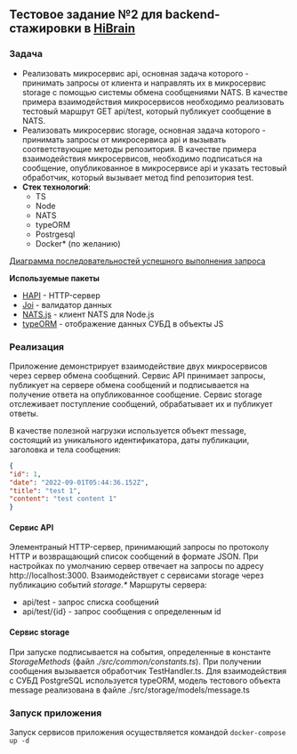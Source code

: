 ## Тестовое задание №2 для backend-стажировки в [HiBrain](https://hibrain.ru/)

### Задача

- Реализовать микросервис api, основная задача которого - принимать запросы от клиента и направлять их в микросервис storage с помощью системы обмена сообщениями NATS. В качестве примера взаимодействия микросервисов необходимо реализовать тестовый маршрут GET api/test, который публикует сообщение в NATS.
- Реализовать микросервис storage, основная задача которого - принимать запросы от микросервиса api и вызывать соответствующие методы репозитория. В качестве примера взаимодействия микросервисов, необходимо подписаться на сообщение, опубликованное в микросервисе api и указать тестовый обработчик, который вызывает метод find репозитория test.
- **Стек технологий**:
  - TS
  - Node
  - NATS
  - typeORM
  - Postrgesql
  - Docker* (по желанию)

[Диаграмма последовательностей успешного выполнения запроса](https://drive.google.com/file/d/1Ggy8sdk-1VxbTbEXdxTiwyvean1zzt6z/view)

**Используемые пакеты**

- [HAPI](https://hapi.dev/) - HTTP-сервер
- [Joi](https://joi.dev/) - валидатор данных
- [NATS.js](https://github.com/nats-io/nats.js) - клиент NATS для Node.js
- [typeORM](https://typeorm.io/) - отображение данных СУБД в объекты JS

### Реализация

Приложение демонстрирует взаимодействие двух микросервисов через сервер обмена сообщений. Сервис API принимает запросы, публикует на сервере обмена сообщений и подписывается на получение ответа на опубликованное сообщение. Сервис storage отслеживает поступление сообщений, обрабатывает их и публикует ответы.

В качестве полезной нагрузки используется объект message, состоящий из уникального идентификатора, даты публикации, заголовка и тела сообщения:
```JSON
{
"id": 1,
"date": "2022-09-01T05:44:36.152Z",
"title": "test 1",
"content": "test content 1"
}
```

#### Сервис API

Элементраный HTTP-сервер, принимающий запросы по протоколу HTTP и возвращающий список сообщений в формате JSON. При настройках по умолчанию сервер отвечает на запросы по адресу http://localhost:3000. Взаимодействует с сервисами storage через публикацию событий *storage.\**
Маршруты сервера:
- api/test - запрос списка сообщений
- api/test/{id} - запрос сообщения с определенным id

#### Сервис storage

При запуске подписывается на события, определенные в константе *StorageMethods* (файл *./src/common/constants.ts*). При получении сообщения вызывается обработчик TestHandler.ts. Для взаимодействия с СУБД PostgreSQL используется typeORM, модель тестового объекта message реализована в файле ./src/storage/models/message.ts

### Запуск приложения

Запуск сервисов приложения осуществляется командой `docker-compose up -d`
